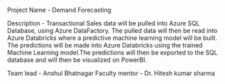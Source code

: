 Project Name - Demand Forecasting

Description - Transactional Sales data will be pulled into Azure SQL Database, using Azure DataFactory. The pulled data will then be read into Azure Databricks where a predictive machine learning model will be built. The predictions will be made into Azure Databricks using the trained Machine Learning model.The predictions will then be exported to the SQL database and will then be visualized on PowerBI.

Team lead - Anshul Bhatnagar
Faculty mentor - Dr. Hitesh kumar sharma
